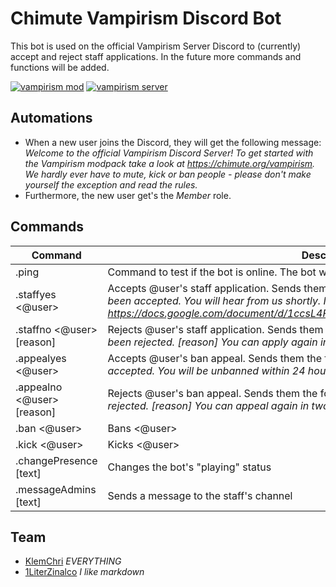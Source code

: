 # Chimute Vampirism Discord Bot
This bot is used on the official Vampirism Server Discord to (currently) accept and reject staff applications. In the future more commands and functions will be added.

[![vampirism mod](https://i.imgur.com/Oj2U8Nc.png)](https://github.com/TeamLapen/Vampirism) [![vampirism server](https://i.imgur.com/kgBP6KW.png)](https://chimute.org/vampirism)

## Automations
- When a new user joins the Discord, they will get the following message: _Welcome to the official Vampirism Discord Server! To get started with the Vampirism modpack take a look at https://chimute.org/vampirism. We hardly ever have to mute, kick or ban people - please don't make yourself the exception and read the rules._
- Furthermore, the new user get's the _Member_ role.

## Commands
| Command | Description |
| ------ | ------ |
| .ping | Command to test if the bot is online. The bot will reply with _Pong!_ |
| .staffyes <@user> | Accepts @user's staff application. Sends them the following message: _Your application has been accepted. You will hear from us shortly. In the meantime, you can take a look at this: <https://docs.google.com/document/d/1ccsL4FCVgQVUcLTi82ed8raa7AZlTsUaCqBnFbZzNEk>_ |
| .staffno <@user> [reason] | Rejects @user's staff application. Sends them the following message: _Your application has been rejected. [reason] You can apply again in two weeks._ |
| .appealyes <@user> | Accepts @user's ban appeal. Sends them the following message: _Your ban appeal has been accepted. You will be unbanned within 24 hours._ |
| .appealno <@user> [reason] | Rejects @user's ban appeal. Sends them the following message: _Your ban appeal has been rejected. [reason] You can appeal again in two weeks._ |
| .ban <@user> | Bans <@user> |
| .kick <@user> | Kicks <@user> |
| .changePresence [text] | Changes the bot's "playing" status |
| .messageAdmins [text] | Sends a message to the staff's channel |

## Team
- [KlemChri](https://github.com/KlemChri) _EVERYTHING_
- [1LiterZinalco](https://chimute.org) _I like markdown_
